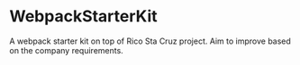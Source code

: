 # WebpackStarterKit
A webpack starter kit on top of Rico Sta Cruz project. Aim to improve based on the company requirements. 
